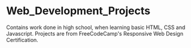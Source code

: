 # Web_Development_Projects

Contains work done in high school, when learning basic HTML, CSS and Javascript. Projects are from FreeCodeCamp's Responsive Web Design Certification.
